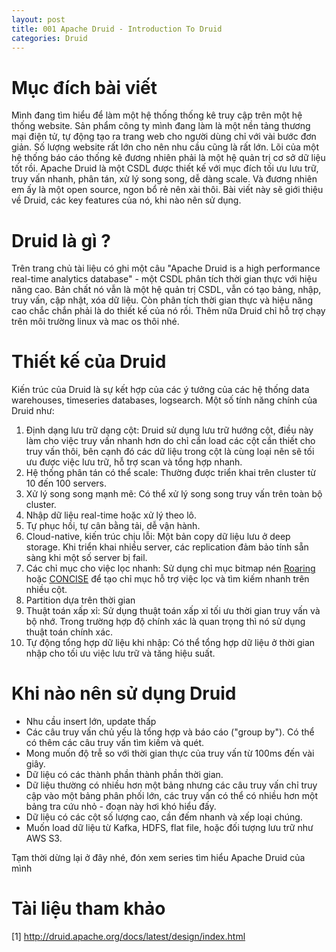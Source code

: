 ```yaml
---
layout: post
title: 001 Apache Druid - Introduction To Druid
categories: Druid
---
```


# Mục đích bài viết
Mình đang tìm hiểu để làm một hệ thống thống kê truy cập trên một hệ thống website. Sản phẩm công ty mình đang làm là một nền tảng thương mại điện tử, tự động tạo ra trang web cho người dùng chỉ với vài bước đơn giản. Số lượng website rất lớn cho nên nhu cầu cũng là rất lớn. Lõi của một hệ thống báo cáo thống kê đương nhiên phải là một hệ quản trị cơ sở dữ liệu tốt rồi. Apache Druid là một CSDL được thiết kế với mục đích tối ưu lưu trữ, truy vấn nhanh, phân tán, xử lý song song, dễ dàng scale. Và đương nhiên em ấy là một open source, ngon bổ rẻ nên xài thôi. Bài viết này sẽ giới thiệu về Druid, các key features của nó, khi nào nên sử dụng.

# Druid là gì ?
Trên trang chủ tài liệu có ghi một câu "Apache Druid is a high performance real-time analytics database" - một CSDL phân tích thời gian thực với hiệu năng cao. Bản chất nó vẫn là một hệ quản trị CSDL, vẫn có tạo bảng, nhập, truy vấn, cập nhật, xóa dữ liệu. Còn phân tích thời gian thực và hiệu năng cao chắc chắn phải là do thiết kế của nó rồi. Thêm nữa Druid chỉ hỗ trợ chạy trên môi trường linux và mac os thôi nhé.

# Thiết kế của Druid
Kiến trúc của Druid là sự kết hợp của các ý tưởng của các hệ thống data warehouses, timeseries databases, logsearch. Một số tính năng chính của Druid như:
1. Định dạng lưu trữ dạng cột: Druid sử dụng lưu trữ hướng cột, điều này làm cho việc truy vấn nhanh hơn do chỉ cần load các cột cần thiết cho truy vấn thôi, bên cạnh đó các dữ liệu trong cột là cùng loại nên sẽ tối ưu được việc lưu trữ, hỗ trợ scan và tổng hợp nhanh.
2. Hệ thống phân tán có thể scale: Thường được triển khai trên cluster từ 10 đến 100 servers.
3. Xử lý song song mạnh mẽ: Có thể xử lý song song truy vấn trên toàn bộ cluster.
4. Nhập dữ liệu real-time hoặc xử lý theo lô.
5. Tự phục hồi, tự cân bằng tải, dễ vận hành.
6. Cloud-native, kiến trúc chịu lỗi: Một bản copy dữ liệu lưu ở deep storage. Khi triển khai nhiều server, các replication đảm bảo tính sẵn sàng khi một số server bị fail.
7. Các chỉ mục cho việc lọc nhanh: Sử dụng chỉ mục bitmap nén <a href="https://roaringbitmap.org/">Roaring</a> hoặc <a href="https://arxiv.org/pdf/1004.0403">CONCISE</a> để tạo chỉ mục hỗ trợ việc lọc và tìm kiếm nhanh trên nhiều cột.
8. Partition dựa trên thời gian
9. Thuật toán xấp xỉ: Sử dụng thuật toán xấp xỉ tối ưu thời gian truy vấn và bộ nhớ. Trong trường hợp độ chính xác là quan trọng thì nó sử dụng thuật toán chính xác.
10. Tự động tổng hợp dữ liệu khi nhập: Có thể tổng hợp dữ liệu ở thời gian nhập cho tối ưu việc lưu trữ và tăng hiệu suất.

# Khi nào nên sử dụng Druid
* Nhu cầu insert lớn, update thấp
* Các câu truy vấn chủ yếu là tổng hợp và báo cáo ("group by"). Có thể có thêm các câu truy vấn tìm kiếm và quét.
* Mong muốn độ trễ so với thời gian thực của truy vấn từ 100ms đến vài giây.
* Dữ liệu có các thành phần thành phần thời gian.
* Dữ liệu thường có nhiều hơn một bảng nhưng các câu truy vấn chỉ truy cập vào một bảng phân phối lớn, các truy vấn có thể có nhiều hơn một bảng tra cứu nhỏ - đoạn này hơi khó hiểu đấy.
* Dữ liệu có các cột số lượng cao, cần đếm nhanh và xếp loại chúng.
* Muốn load dữ liệu từ Kafka, HDFS, flat file, hoặc đối tượng lưu trữ như AWS S3.

Tạm thời dừng lại ở đây nhé, đón xem series tìm hiểu Apache Druid của mình

# Tài liệu tham khảo
[1] <a href="http://druid.apache.org/docs/latest/design/index.html">http://druid.apache.org/docs/latest/design/index.html</a>
